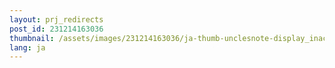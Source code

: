 ```yaml
---
layout: prj_redirects
post_id: 231214163036
thumbnail: /assets/images/231214163036/ja-thumb-unclesnote-display_inactivity_issues_in_multiple_display_configurations_in_windows_10.png
lang: ja
---
```

